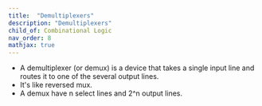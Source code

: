 ```yaml
---
title:  "Demultiplexers"
description: "Demultiplexers"
child_of: Combinational Logic
nav_order: 8
mathjax: true
---
```


- A demultiplexer (or demux) is a device that takes a single input line and routes it to one of the several output lines.
- It's like reversed mux.
- A demux have n select lines and 2^n output lines.
